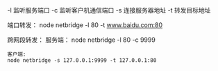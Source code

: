 -l 监听服务端口
-c 监听客户机通信端口
-s 连接服务器地址
-t 转发目标地址

端口转发：
node netbridge -l 80 -t www.baidu.com:80

跨网段转发：
    服务端：
    node netbridge -l 80 -c 9999

    客户端:
    node netbridge -s 127.0.0.1:9999 -t 127.0.0.1:80

